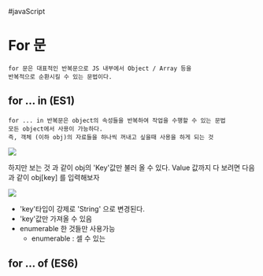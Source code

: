 #javaScript 

# For 문
	for 문은 대표적인 반복문으로 JS 내부에서 Object / Array 등을 
	반복적으로 순환시킬 수 있는 문법이다.
## for ... in  (ES1)
	for ... in 반복문은 object의 속성들을 반복하여 작업을 수행할 수 있는 문법
	모든 object에서 사용이 가능하다.
	즉, 객체 (이하 obj)의 자료들을 하나씩 꺼내고 싶을때 사용을 하게 되는 것
	
![](https://i.imgur.com/16lbkte.png)

하지만 보는 것 과 같이 obj의 'Key'값만 불러 올 수 있다.
Value 값까지 다 보려면 다음과 같이 obj[key] 를 입력해보자

![](https://i.imgur.com/VeEwc8X.png)
- 'key'타입이 강제로 'String' 으로 변경된다.
- 'key'값만 가져올 수 있음
- enumerable 한 것들만 사용가능
	- enumerable : 셀 수 있는 

## for ... of (ES6)
